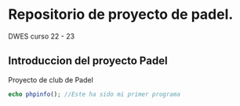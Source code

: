 # Repositorio de proyecto de padel.
DWES curso 22 - 23
## Introduccion del proyecto Padel
Proyecto de club de Padel


```php
echo phpinfo(); //Este ha sido mi primer programa
